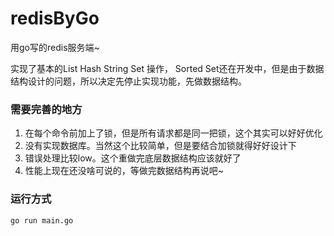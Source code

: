 # redisByGo
用go写的redis服务端~

实现了基本的List Hash String Set 操作， Sorted Set还在开发中，但是由于数据结构设计的问题，所以决定先停止实现功能，先做数据结构。

### 需要完善的地方
1. 在每个命令前加上了锁，但是所有请求都是同一把锁，这个其实可以好好优化
2. 没有实现数据库。当然这个比较简单，但是要结合加锁就得好好设计下
3. 错误处理比较low。这个重做完底层数据结构应该就好了
4. 性能上现在还没啥可说的，等做完数据结构再说吧~

### 运行方式

`go run main.go`

